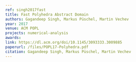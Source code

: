 ```yaml
---
ref: singh2017fast
title: Fast Polyhedra Abstract Domain
authors: Gagandeep Singh, Markus Püschel, Martin Vechev
year: 2017
venue: ACM POPL
projects: numerical-analysis
awards:
link: https://dl.acm.org/doi/10.1145/3093333.3009885
paperurl: /files/POPL17-Polyhedra.pdf
citation: Gagandeep Singh, Markus Püschel, Martin Vechev
---
```

